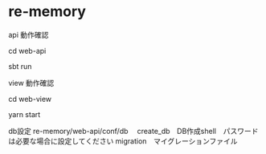 # re-memory

api 動作確認


 cd web-api

 sbt run
 
view 動作確認

 cd web-view
 
 yarn start
 
 db設定
re-memory/web-api/conf/db
　create_db　DB作成shell　パスワードは必要な場合に設定してください
  migration　マイグレーションファイル
